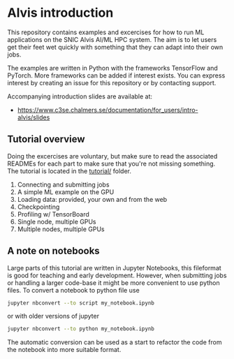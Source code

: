 # Alvis introduction
This repository contains examples and excercises for how to run ML applications on the
SNIC Alvis AI/ML HPC system. The aim is to let users get their feet wet
quickly with something that they can adapt into their own jobs.

The examples are written in Python with the frameworks TensorFlow and PyTorch. More
frameworks can be added if interest exists. You can express interest by creating an
issue for this repository or by contacting support.

Accompanying introduction slides are available at:
 * <https://www.c3se.chalmers.se/documentation/for_users/intro-alvis/slides>

## Tutorial overview
Doing the excercises are voluntary, but make sure to read the associated READMEs
for each part to make sure that you're not missing something. The tutorial is
located in the
[tutorial/](https://github.com/c3se/alvis-intro/tree/main/tutorial) folder.

1. Connecting and submitting jobs
2. A simple ML example on the GPU
3. Loading data: provided, your own and from the web
4. Checkpointing
5. Profiling w/ TensorBoard
6. Single node, multiple GPUs
7. Multiple nodes, multiple GPUs

## A note on notebooks
Large parts of this tutorial are written in Jupyter Notebooks, this fileformat
is good for teaching and early development. However, when submitting jobs or
handling a larger code-base it might be more convenient to use python files. To
convert a notebook to python file use
```bash
jupyter nbconvert --to script my_notebook.ipynb
```
or with older versions of jupyter
```bash
jupyter nbconvert --to python my_notebook.ipynb
```

The automatic conversion can be used as a start to refactor the code from the
notebook into more suitable format.
